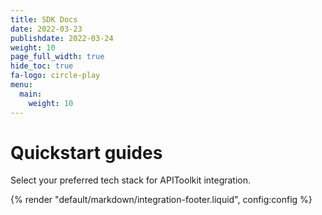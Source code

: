 ```yaml
---
title: SDK Docs
date: 2022-03-23
publishdate: 2022-03-24
weight: 10
page_full_width: true
hide_toc: true
fa-logo: circle-play 
menu:
  main:
    weight: 10
---
```


# Quickstart guides

Select your preferred tech stack for APIToolkit integration.

{% render "default/markdown/integration-footer.liquid", config:config %}
